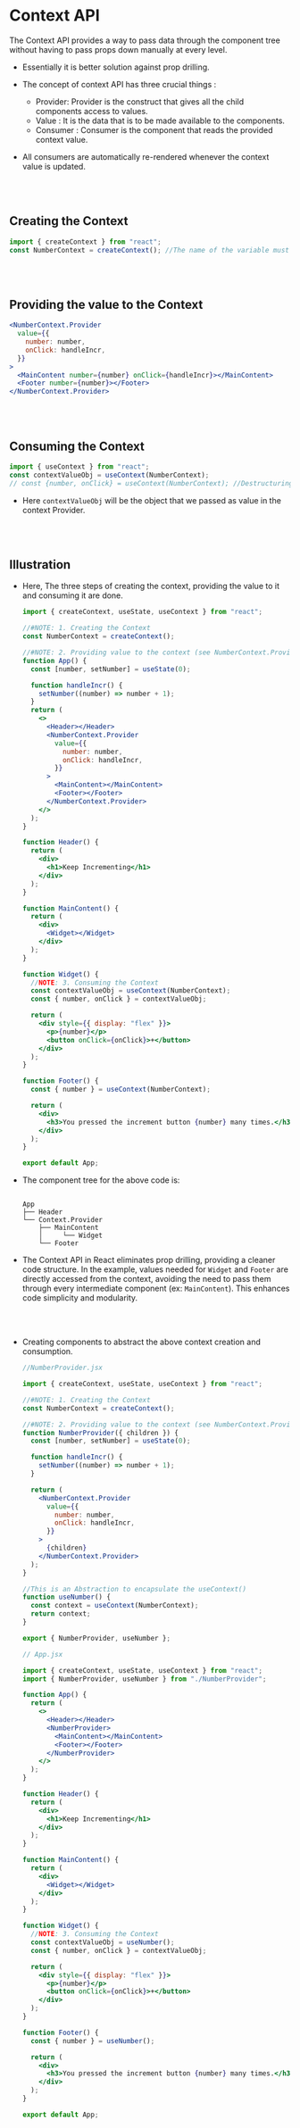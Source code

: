 # Context API

The Context API provides a way to pass data through the component tree without having to pass props down manually at every level.

- Essentially it is better solution against prop drilling.

- The concept of context API has three crucial things :

  - Provider: Provider is the construct that gives all the child components access to values.
  - Value : It is the data that is to be made available to the components.
  - Consumer : Consumer is the component that reads the provided context value.

- All consumers are automatically re-rendered whenever the context value is updated.

<br>
<br>

## Creating the Context

```jsx
import { createContext } from "react";
const NumberContext = createContext(); //The name of the variable must start with a capital letter as the convention for React Components.
```

<br>
<br>

## Providing the value to the Context

```jsx
<NumberContext.Provider
  value={{
    number: number,
    onClick: handleIncr,
  }}
>
  <MainContent number={number} onClick={handleIncr}></MainContent>
  <Footer number={number}></Footer>
</NumberContext.Provider>
```

<br>
<br>

## Consuming the Context

```jsx
import { useContext } from "react";
const contextValueObj = useContext(NumberContext);
// const {number, onClick} = useContext(NumberContext); //Destructuring is the preferred method.
```

- Here `contextValueObj` will be the object that we passed as value in the context Provider.

<br>
<br>

## Illustration

- Here, The three steps of creating the context, providing the value to it and consuming it are done.

  ```jsx
  import { createContext, useState, useContext } from "react";

  //#NOTE: 1. Creating the Context
  const NumberContext = createContext();

  //#NOTE: 2. Providing value to the context (see NumberContext.Provider)
  function App() {
    const [number, setNumber] = useState(0);

    function handleIncr() {
      setNumber((number) => number + 1);
    }
    return (
      <>
        <Header></Header>
        <NumberContext.Provider
          value={{
            number: number,
            onClick: handleIncr,
          }}
        >
          <MainContent></MainContent>
          <Footer></Footer>
        </NumberContext.Provider>
      </>
    );
  }

  function Header() {
    return (
      <div>
        <h1>Keep Incrementing</h1>
      </div>
    );
  }

  function MainContent() {
    return (
      <div>
        <Widget></Widget>
      </div>
    );
  }

  function Widget() {
    //NOTE: 3. Consuming the Context
    const contextValueObj = useContext(NumberContext);
    const { number, onClick } = contextValueObj;

    return (
      <div style={{ display: "flex" }}>
        <p>{number}</p>
        <button onClick={onClick}>+</button>
      </div>
    );
  }

  function Footer() {
    const { number } = useContext(NumberContext);

    return (
      <div>
        <h3>You pressed the increment button {number} many times.</h3>
      </div>
    );
  }

  export default App;
  ```

- The component tree for the above code is:

  ```

  App
  ├── Header
  └── Context.Provider
      ├── MainContent
      │     └── Widget
      └── Footer

  ```

- The Context API in React eliminates prop drilling, providing a cleaner code structure. In the example, values needed for `Widget` and `Footer` are directly accessed from the context, avoiding the need to pass them through every intermediate component (ex: `MainContent`). This enhances code simplicity and modularity.

<br>
<br>

- Creating components to abstract the above context creation and consumption.

  ```jsx
  //NumberProvider.jsx

  import { createContext, useState, useContext } from "react";

  //#NOTE: 1. Creating the Context
  const NumberContext = createContext();

  //#NOTE: 2. Providing value to the context (see NumberContext.Provider)
  function NumberProvider({ children }) {
    const [number, setNumber] = useState(0);

    function handleIncr() {
      setNumber((number) => number + 1);
    }

    return (
      <NumberContext.Provider
        value={{
          number: number,
          onClick: handleIncr,
        }}
      >
        {children}
      </NumberContext.Provider>
    );
  }

  //This is an Abstraction to encapsulate the useContext()
  function useNumber() {
    const context = useContext(NumberContext);
    return context;
  }

  export { NumberProvider, useNumber };
  ```

  ```jsx
  // App.jsx

  import { createContext, useState, useContext } from "react";
  import { NumberProvider, useNumber } from "./NumberProvider";

  function App() {
    return (
      <>
        <Header></Header>
        <NumberProvider>
          <MainContent></MainContent>
          <Footer></Footer>
        </NumberProvider>
      </>
    );
  }

  function Header() {
    return (
      <div>
        <h1>Keep Incrementing</h1>
      </div>
    );
  }

  function MainContent() {
    return (
      <div>
        <Widget></Widget>
      </div>
    );
  }

  function Widget() {
    //NOTE: 3. Consuming the Context
    const contextValueObj = useNumber();
    const { number, onClick } = contextValueObj;

    return (
      <div style={{ display: "flex" }}>
        <p>{number}</p>
        <button onClick={onClick}>+</button>
      </div>
    );
  }

  function Footer() {
    const { number } = useNumber();

    return (
      <div>
        <h3>You pressed the increment button {number} many times.</h3>
      </div>
    );
  }

  export default App;
  ```
